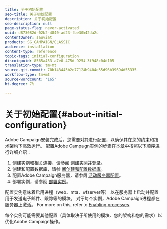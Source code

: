 ```yaml
---
title: 关于初始配置
seo-title: 关于初始配置
description: 关于初始配置
seo-description: null
page-status-flag: never-activated
uuid: d873082d-02b2-4840-ad23-fbe30b42da2c
contentOwner: sauviat
products: SG_CAMPAIGN/CLASSIC
audience: installation
content-type: reference
topic-tags: initial-configuration
discoiquuid: 8565a453-a7e0-475d-9254-3f948c04d105
translation-type: tm+mt
source-git-commit: 70b143445b2e77128b9404e35d96b39694d55335
workflow-type: tm+mt
source-wordcount: '165'
ht-degree: 7%

---
```



# 关于初始配置{#about-initial-configuration}

Adobe Campaign安装完成后，您需要对其进行配置，以确保其在您的约束和技术架构下高效运行。 配置Adobe Campaign实例的步骤在本章中按照以下顺序进行详细介绍：

1. 创建实例和相关连接，请参阅 [创建实例并登录](../../installation/using/creating-an-instance-and-logging-on.md)。
1. 创建和配置数据库，请参 [阅创建和配置数据库](../../installation/using/creating-and-configuring-the-database.md)。
1. 配置Adobe Campaign服务器，请参阅 [活动服务器配置](../../installation/using/campaign-server-configuration.md)。
1. 部署实例，请参阅 [部署实例](../../installation/using/deploying-an-instance.md)。

配置实例意味着启用进程（web、mta、wfserver等） 以在服务器上启动并配置用于发送电子邮件、跟踪等的模块。 对于每个实例，Adobe Campaign进程都在服务器上激活。 For more on this, refer to [Enabling processes](../../installation/using/campaign-server-configuration.md#enabling-processes).

每个实例可能需要其他配置（具体取决于所使用的模块、您的架构和您的需求）以优化Adobe Campaign操作。

